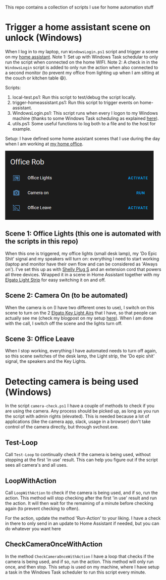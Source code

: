 This repo contains a collection of scripts I use for home automation stuff


# Trigger a home assistant scene on unlock (Windows)
When I log in to my laptop, run `WindowsLogin.ps1` script and trigger a scene on my [home assistant](https://www.home-assistant.io/).
Note 1: Set up with Windows Task schedular to only run the script when connected on the home WIFI.
Note 2: A check in in the `WindowsLogin` script is added to only run the action when also connected to a second monitor (to prevent my office from lighting up when I am sitting at the couch or kitchen table 😄).

Scripts:
1. local-test.ps1: Run this script to test/debug the script locally.
1. trigger-homeassistant.ps1: Run this script to trigger events on home-assistant.
1. WindowsLogin.ps1: This script runs when every I logon to my Windows machine (thanks to some Windows Task scheduling as explained [here](https://www.howtogeek.com/141894/how-to-use-powershell-to-detect-logins-and-alert-through-email/)).
1. utils.ps1: Some useful functions to log both to a file and to the host for example.

Setup:
I have defined some home assistant scenes that I use during the day when I am working at [my home office](https://devopsjournal.io/blog/2021/05/13/home-setup).  

![screen shot of 3 scenes in home assistant: Office Lights, Camera On, Office Leave](/homeassistant.png)  

## Scene 1: Office Lights (this one is automated with the scripts in this repo)
When this one is triggered, my office lights (small desk lamp), my 'Do Epic Shit' signal and my speakers will turn on: everything I need to start working (laptop and monitor have their own flow and can be considered as 'Always on'). I've set this up as with [Shelly Plug S](https://shelly.cloud/products/shelly-plug-s-smart-home-automation-device/) and an extension cord that powers all three devices. Wrapped it in a scene in Home Assistant together with my [Elgato Light Strip](https://www.elgato.com/en/light-strip) for easy switching it on and off. 

## Scene 2: Camera On (to be automated)
When the camera is on (I have two different ones to use), I switch on this scene to turn on the 2 [Elgato Key Light Airs](https://www.elgato.com/en/key-light-air) that I have, so that people can actually see me (check my blogpost on my setup [here](https://devopsjournal.io/blog/2021/05/13/home-setup)). When I am done with the call, I switch off the scene and the lights turn off.

## Scene 3: Office Leave
When I stop working, everything I have automated needs to turn off again, so this scene switches of the desk lamp, the Light strip, the 'Do epic shit' signal, the speakers and the Key Lights.

# Detecting camera is being used (Windows)
In the script `camera-check.ps1` I have a couple of methods to check if you are using the camera. Any process should be picked up, as long as you run the script with admin rights (elevated). This is needed because a lot of applications (like the camera app, slack, usage in a browser) don't take control of the camera directly, but through svchost.exe.

## Test-Loop
Call `Test-Loop` to continually check if the camera is being used, without stopping at the first 'in use' result. This can help you figure out if the script sees all camera's and all uses.

## LoopWithAction
Call `LoopWithAction` to check if the camera is being used, and if so, run the action. This method will stop checking after the first 'in use' result and run the action. It will then wait for the remaining of a minute before checking again (to prevent checking to often).

For the action, update the method 'Run-Action' to your liking. I have a check in there to only send in an update to Home Assistant if needed, but you can do whatever you want here

## CheckCameraOnceWithAction
In the method `CheckCameraOnceWithAction` I have a loop that checks if the camera is being used, and if so, run the action. This method will only run once, and then stop. This setup is used on my machine, where I have setup a task in the Windows Task scheduler to run this script every minute.